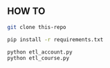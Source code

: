 ## HOW TO

```bash
git clone this-repo

pip install -r requirements.txt

python etl_account.py
python etl_course.py
```